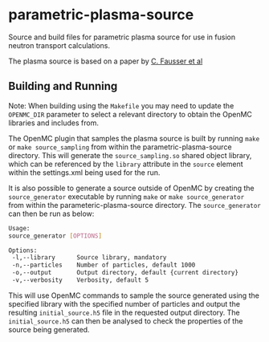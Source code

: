 # parametric-plasma-source
Source and build files for parametric plasma source for use in fusion neutron transport calculations.

The plasma source is based on a paper by [C. Fausser et al](https://www.sciencedirect.com/science/article/pii/S0920379612000853)

## Building and Running

Note: When building using the `Makefile` you may need to update the `OPENMC_DIR` parameter to select a relevant directory to obtain the OpenMC libraries and includes from.

The OpenMC plugin that samples the plasma source is built by running `make` or `make source_sampling` from within the parametric-plasma-source directory. This will generate the `source_sampling.so` shared object library, which can be referenced by the `library` attribute in the `source` element within the settings.xml being used for the run.

It is also possible to generate a source outside of OpenMC by creating the `source_generator` executable by running `make` or `make source_generator` from within the parameteric-plasma-source directory. The `source_generator` can then be run as below:

```bash
Usage:
source_generator [OPTIONS]

Options:
 -l,--library      Source library, mandatory
 -n,--particles    Number of particles, default 1000
 -o,--output       Output directory, default {current directory}
 -v,--verbosity    Verbosity, default 5
 ```

This will use OpenMC commands to sample the source generated using the specified library with the specified number of particles and output the resulting `initial_source.h5` file in the requested output directory. The `initial_source.h5` can then be analysed to check the properties of the source being generated.
